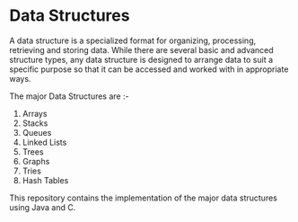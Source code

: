 # Data Structures

A data structure is a specialized format for organizing, processing, retrieving and storing data. While there are several basic and advanced structure types, any data structure is designed to arrange data to suit a specific purpose so that it can be accessed and worked with in appropriate ways.

The major Data Structures are :-
1. Arrays
2. Stacks
3. Queues
4. Linked Lists
5. Trees
6. Graphs
7. Tries
8. Hash Tables

This repository contains the implementation of the major data structures using Java and C.
